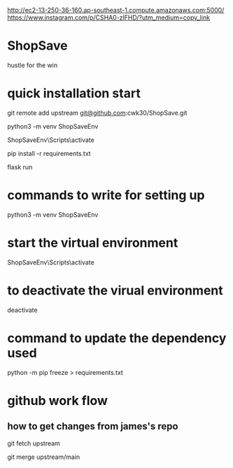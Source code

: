 http://ec2-13-250-36-160.ap-southeast-1.compute.amazonaws.com:5000/
https://www.instagram.com/p/CSHA0-zlFHD/?utm_medium=copy_link
# ShopSave

hustle for the win

# quick installation start

git remote add upstream git@github.com:cwk30/ShopSave.git

python3 -m venv ShopSaveEnv

ShopSaveEnv\Scripts\activate

pip install -r requirements.txt

flask run

# commands to write for setting up

python3 -m venv ShopSaveEnv

# start the virtual environment

ShopSaveEnv\Scripts\activate

# to deactivate the virual environment

deactivate

# command to update the dependency used

python -m pip freeze > requirements.txt

# github work flow

## how to get changes from james's repo

git fetch upstream

git merge upstream/main
